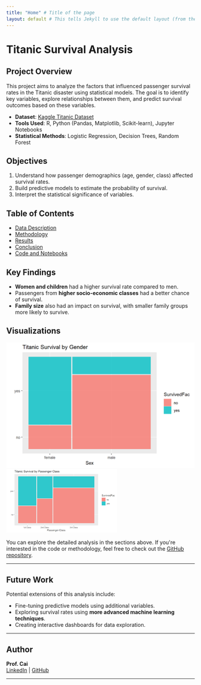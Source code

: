 ```yaml
---
title: "Home" # Title of the page
layout: default # This tells Jekyll to use the default layout (from the theme)
---
```

# Titanic Survival Analysis

## Project Overview

This project aims to analyze the factors that influenced passenger survival rates in the Titanic disaster using statistical models. The goal is to identify key variables, explore relationships between them, and predict survival outcomes based on these variables.

- **Dataset**: [Kaggle Titanic Dataset](https://www.kaggle.com/c/titanic/data)
- **Tools Used**: R, Python (Pandas, Matplotlib, Scikit-learn), Jupyter Notebooks
- **Statistical Methods**: Logistic Regression, Decision Trees, Random Forest

## Objectives

1. Understand how passenger demographics (age, gender, class) affected survival rates.
2. Build predictive models to estimate the probability of survival.
3. Interpret the statistical significance of variables.

## Table of Contents

- [Data Description](data.md)
- [Methodology](methodology.md)
- [Results](results.md)
- [Conclusion](conclusions.md)
- [Code and Notebooks](https://xizhen-cai.github.io/sample_project/)

## Key Findings

- **Women and children** had a higher survival rate compared to men.
- Passengers from **higher socio-economic classes** had a better chance of survival.
- **Family size** also had an impact on survival, with smaller family groups more likely to survive.

## Visualizations

![Survival Rate by Gender](images/Survival_by_gender.png)
![Survival Rate by Class](images/Survival_by_Class.png)

You can explore the detailed analysis in the sections above. If you're interested in the code or methodology, feel free to check out the [GitHub repository](https://github.com/username/titanic-analysis).

---

## Future Work

Potential extensions of this analysis include:
- Fine-tuning predictive models using additional variables.
- Exploring survival rates using **more advanced machine learning techniques**.
- Creating interactive dashboards for data exploration.

---

## Author

**Prof. Cai**  
[LinkedIn](https://www.linkedin.com/in/profcai) | [GitHub](https://github.com/username)

---
